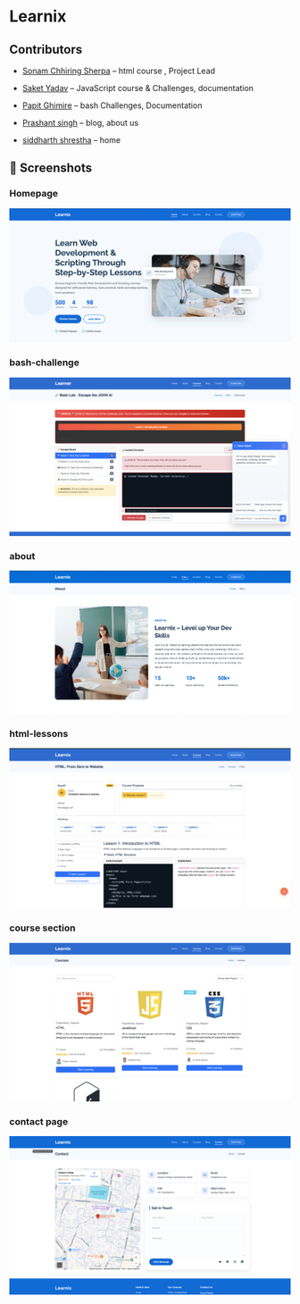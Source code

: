 # Learnix





## Contributors

- [Sonam Chhiring Sherpa](https://github.com/SonamChhiringSherpa) –  html course , Project Lead

- [Saket Yadav](https://github.com/saket-yadav) – JavaScript course & Challenges, documentation

- [Papit Ghimire](https://github.com/papit-stack) – bash Challenges, Documentation

- [Prashant singh](https://github.com/Prashant-singh23) – blog, about us 

- [siddharth shrestha](https://github.com/evader5731) – home 


## 📸 Screenshots

### Homepage
![Homepage](assets/screenshot/home.png)

### bash-challenge
![bash-challenge](assets/screenshot/bash-practice.png)

### about
![about](assets/screenshot/about.png)

### html-lessons
![html-lessons](assets/screenshot/html-lesson.png)

### course section
![course](assets/screenshot/course.png)

### contact page
![contact](assets/screenshot/contact.png)

